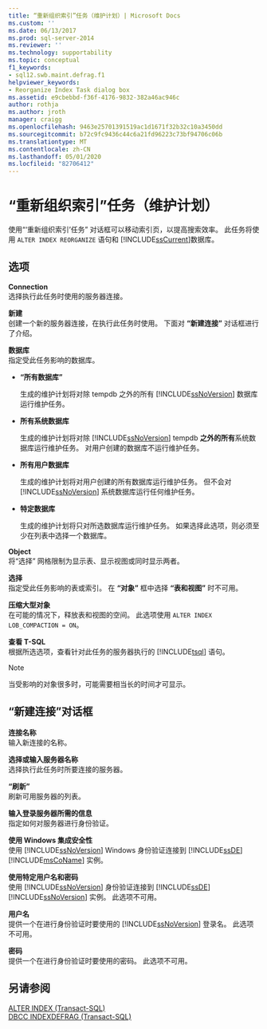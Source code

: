 ```yaml
---
title: “重新组织索引”任务（维护计划）| Microsoft Docs
ms.custom: ''
ms.date: 06/13/2017
ms.prod: sql-server-2014
ms.reviewer: ''
ms.technology: supportability
ms.topic: conceptual
f1_keywords:
- sql12.swb.maint.defrag.f1
helpviewer_keywords:
- Reorganize Index Task dialog box
ms.assetid: e9cbebbd-f36f-4176-9832-382a46ac946c
author: rothja
ms.author: jroth
manager: craigg
ms.openlocfilehash: 9463e25701391519ac1d1671f32b32c10a3450dd
ms.sourcegitcommit: b72c9fc9436c44c6a21fd96223c73bf94706c06b
ms.translationtype: MT
ms.contentlocale: zh-CN
ms.lasthandoff: 05/01/2020
ms.locfileid: "82706412"
---
```

# <a name="reorganize-index-task-maintenance-plan"></a>“重新组织索引”任务（维护计划）
  使用“‘重新组织索引’任务”  对话框可以移动索引页，以提高搜索效率。 此任务将使用 `ALTER INDEX REORGANIZE` 语句和 [!INCLUDE[ssCurrent](../../includes/sscurrent-md.md)]数据库。  
  
## <a name="options"></a>选项  
 **Connection**  
 选择执行此任务时使用的服务器连接。  
  
 **新建**  
 创建一个新的服务器连接，在执行此任务时使用。 下面对 **“新建连接”** 对话框进行了介绍。  
  
 **数据库**  
 指定受此任务影响的数据库。  
  
-   **“所有数据库”**  
  
     生成的维护计划将对除 tempdb 之外的所有 [!INCLUDE[ssNoVersion](../../includes/ssnoversion-md.md)] 数据库运行维护任务。  
  
-   **所有系统数据库**  
  
     生成的维护计划将对除 [!INCLUDE[ssNoVersion](../../includes/ssnoversion-md.md)] tempdb **之外的所有**系统数据库运行维护任务。 对用户创建的数据库不运行维护任务。  
  
-   **所有用户数据库**  
  
     生成的维护计划将对用户创建的所有数据库运行维护任务。 但不会对 [!INCLUDE[ssNoVersion](../../includes/ssnoversion-md.md)] 系统数据库运行任何维护任务。  
  
-   **特定数据库**  
  
     生成的维护计划将只对所选数据库运行维护任务。 如果选择此选项，则必须至少在列表中选择一个数据库。  
  
 **Object**  
 将“选择”  网格限制为显示表、显示视图或同时显示两者。  
  
 **选择**  
 指定受此任务影响的表或索引。 在 **“对象”** 框中选择 **“表和视图”** 时不可用。  
  
 **压缩大型对象**  
 在可能的情况下，释放表和视图的空间。 此选项使用 `ALTER INDEX LOB_COMPACTION = ON`。  
  
 **查看 T-SQL**  
 根据所选选项，查看针对此任务的服务器执行的 [!INCLUDE[tsql](../../includes/tsql-md.md)] 语句。  
  
> [!NOTE]  
>  当受影响的对象很多时，可能需要相当长的时间才可显示。  
  
## <a name="new-connection-dialog-box"></a>“新建连接”对话框  
 **连接名称**  
 输入新连接的名称。  
  
 **选择或输入服务器名称**  
 选择执行此任务时所要连接的服务器。  
  
 **“刷新”**  
 刷新可用服务器的列表。  
  
 **输入登录服务器所需的信息**  
 指定如何对服务器进行身份验证。  
  
 **使用 Windows 集成安全性**  
 使用 [!INCLUDE[ssNoVersion](../../includes/ssnoversion-md.md)] Windows 身份验证连接到 [!INCLUDE[ssDE](../../includes/ssde-md.md)] [!INCLUDE[msCoName](../../includes/msconame-md.md)] 实例。  
  
 **使用特定用户名和密码**  
 使用 [!INCLUDE[ssNoVersion](../../includes/ssnoversion-md.md)] 身份验证连接到 [!INCLUDE[ssDE](../../includes/ssde-md.md)] [!INCLUDE[ssNoVersion](../../includes/ssnoversion-md.md)] 实例。 此选项不可用。  
  
 **用户名**  
 提供一个在进行身份验证时要使用的 [!INCLUDE[ssNoVersion](../../includes/ssnoversion-md.md)] 登录名。 此选项不可用。  
  
 **密码**  
 提供一个在进行身份验证时要使用的密码。 此选项不可用。  
  
## <a name="see-also"></a>另请参阅  
 [ALTER INDEX (Transact-SQL)](/sql/t-sql/statements/alter-index-transact-sql)   
 [DBCC INDEXDEFRAG (Transact-SQL)](/sql/t-sql/database-console-commands/dbcc-indexdefrag-transact-sql)  
  
  
